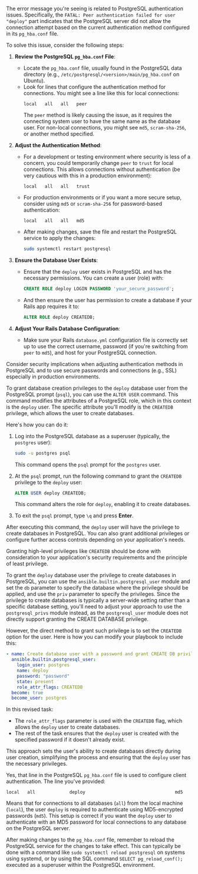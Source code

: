 The error message you're seeing is related to PostgreSQL authentication issues. Specifically, the `FATAL: Peer authentication failed for user "deploy"` part indicates that the PostgreSQL server did not allow the connection attempt based on the current authentication method configured in its `pg_hba.conf` file.

To solve this issue, consider the following steps:

1. **Review the PostgreSQL `pg_hba.conf` File**:

   - Locate the `pg_hba.conf` file, usually found in the PostgreSQL data directory (e.g., `/etc/postgresql/<version>/main/pg_hba.conf` on Ubuntu).
   - Look for lines that configure the authentication method for connections. You might see a line like this for local connections:
     ```
     local   all   all   peer
     ```
     The `peer` method is likely causing the issue, as it requires the connecting system user to have the same name as the database user. For non-local connections, you might see `md5`, `scram-sha-256`, or another method specified.

2. **Adjust the Authentication Method**:

   - For a development or testing environment where security is less of a concern, you could temporarily change `peer` to `trust` for local connections. This allows connections without authentication (be very cautious with this in a production environment):
     ```
     local   all   all   trust
     ```
   - For production environments or if you want a more secure setup, consider using `md5` or `scram-sha-256` for password-based authentication:
     ```
     local   all   all   md5
     ```
   - After making changes, save the file and restart the PostgreSQL service to apply the changes:
     ```bash
     sudo systemctl restart postgresql
     ```

3. **Ensure the Database User Exists**:

   - Ensure that the `deploy` user exists in PostgreSQL and has the necessary permissions. You can create a user (role) with:
     ```sql
     CREATE ROLE deploy LOGIN PASSWORD 'your_secure_password';
     ```
   - And then ensure the user has permission to create a database if your Rails app requires it to:
     ```sql
     ALTER ROLE deploy CREATEDB;
     ```

4. **Adjust Your Rails Database Configuration**:
   - Make sure your Rails `database.yml` configuration file is correctly set up to use the correct username, password (if you're switching from `peer` to `md5`), and host for your PostgreSQL connection.

Consider security implications when adjusting authentication methods in PostgreSQL and to use secure passwords and connections (e.g., SSL) especially in production environments.

To grant database creation privileges to the `deploy` database user from the PostgreSQL prompt (`psql`), you can use the `ALTER USER` command. This command modifies the attributes of a PostgreSQL role, which in this context is the `deploy` user. The specific attribute you'll modify is the `CREATEDB` privilege, which allows the user to create databases.

Here's how you can do it:

1. Log into the PostgreSQL database as a superuser (typically, the `postgres` user):

   ```bash
   sudo -u postgres psql
   ```

   This command opens the `psql` prompt for the `postgres` user.

2. At the `psql` prompt, run the following command to grant the `CREATEDB` privilege to the `deploy` user:

   ```sql
   ALTER USER deploy CREATEDB;
   ```

   This command alters the role for `deploy`, enabling it to create databases.

3. To exit the `psql` prompt, type `\q` and press **Enter**.

After executing this command, the `deploy` user will have the privilege to create databases in PostgreSQL. You can also grant additional privileges or configure further access controls depending on your application's needs.

Granting high-level privileges like `CREATEDB` should be done with consideration to your application's security requirements and the principle of least privilege.

To grant the `deploy` database user the privilege to create databases in PostgreSQL, you can use the `ansible.builtin.postgresql_user` module and set the `db` parameter to specify the database where the privilege should be applied, and use the `priv` parameter to specify the privileges. Since the privilege to create databases is typically a server-wide setting rather than a specific database setting, you'll need to adjust your approach to use the `postgresql_privs` module instead, as the `postgresql_user` module does not directly support granting the CREATE DATABASE privilege.

However, the direct method to grant such privilege is to set the `CREATEDB` option for the user. Here is how you can modify your playbook to include this:

```yaml
- name: Create database user with a password and grant CREATE DB privilege
  ansible.builtin.postgresql_user:
    login_user: postgres
    name: deploy
    password: "password"
    state: present
    role_attr_flags: CREATEDB
  become: true
  become_user: postgres
```

In this revised task:

- The `role_attr_flags` parameter is used with the `CREATEDB` flag, which allows the `deploy` user to create databases.
- The rest of the task ensures that the `deploy` user is created with the specified password if it doesn't already exist.

This approach sets the user's ability to create databases directly during user creation, simplifying the process and ensuring that the `deploy` user has the necessary privileges.

Yes, that line in the PostgreSQL `pg_hba.conf` file is used to configure client authentication. The line you've provided:

```
local   all             deploy                                  md5
```

Means that for connections to all databases (`all`) from the local machine (`local`), the user `deploy` is required to authenticate using MD5-encrypted passwords (`md5`). This setup is correct if you want the `deploy` user to authenticate with an MD5 password for local connections to any database on the PostgreSQL server.

After making changes to the `pg_hba.conf` file, remember to reload the PostgreSQL service for the changes to take effect. This can typically be done with a command like `sudo systemctl reload postgresql` on systems using systemd, or by using the SQL command `SELECT pg_reload_conf();` executed as a superuser within the PostgreSQL environment.
